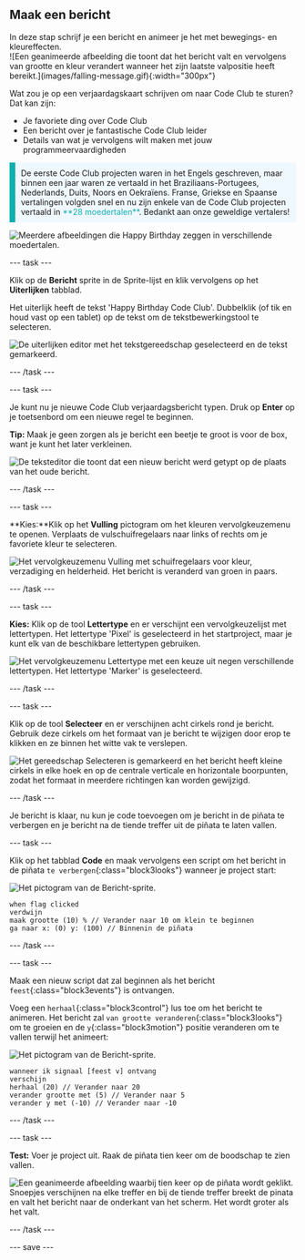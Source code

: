 ## Maak een bericht

<div style="display: flex; flex-wrap: wrap">
<div style="flex-basis: 200px; flex-grow: 1; margin-right: 15px;">
In deze stap schrijf je een bericht en animeer je het met bewegings- en kleureffecten. 
</div>
<div>
![Een geanimeerde afbeelding die toont dat het bericht valt en vervolgens van grootte en kleur verandert wanneer het zijn laatste valpositie heeft bereikt.](images/falling-message.gif){:width="300px"}
</div>
</div>

Wat zou je op een verjaardagskaart schrijven om naar Code Club te sturen? Dat kan zijn:
+ Je favoriete ding over Code Club
+ Een bericht over je fantastische Code Club leider
+ Details van wat je vervolgens wilt maken met jouw programmeervaardigheden

<p style="border-left: solid; border-width:10px; border-color: #0faeb0; background-color: aliceblue; padding: 10px;">
De eerste Code Club projecten waren in het Engels geschreven, maar binnen een jaar waren ze vertaald in het Braziliaans-Portugees, Nederlands, Duits, Noors en Oekraïens. Franse, Griekse en Spaanse vertalingen volgden snel en nu zijn enkele van de Code Club projecten vertaald in <span style="color: #0faeb0">**28 moedertalen**</span>. Bedankt aan onze geweldige vertalers!

![Meerdere afbeeldingen die Happy Birthday zeggen in verschillende moedertalen.](images/birthday-languages.png)
</p>

--- task ---

Klik op de **Bericht** sprite in de Sprite-lijst en klik vervolgens op het **Uiterlijken** tabblad.

Het uiterlijk heeft de tekst 'Happy Birthday Code Club'. Dubbelklik (of tik en houd vast op een tablet) op de tekst om de tekstbewerkingstool te selecteren.

![De uiterlijken editor met het tekstgereedschap geselecteerd en de tekst gemarkeerd.](images/text-edit.png)

--- /task ---

--- task ---

Je kunt nu je nieuwe Code Club verjaardagsbericht typen. Druk op **Enter** op je toetsenbord om een nieuwe regel te beginnen.

**Tip:** Maak je geen zorgen als je bericht een beetje te groot is voor de box, want je kunt het later verkleinen.

![De teksteditor die toont dat een nieuw bericht werd getypt op de plaats van het oude bericht.](images/new-text.png)

--- /task ---

--- task ---

**Kies:**Klik op het **Vulling** pictogram om het kleuren vervolgkeuzemenu te openen. Verplaats de vulschuifregelaars naar links of rechts om je favoriete kleur te selecteren.

![Het vervolgkeuzemenu Vulling met schuifregelaars voor kleur, verzadiging en helderheid. Het bericht is veranderd van groen in paars.](images/font-colour.png)

--- /task ---

--- task ---

**Kies:** Klik op de tool **Lettertype** en er verschijnt een vervolgkeuzelijst met lettertypen. Het lettertype 'Pixel' is geselecteerd in het startproject, maar je kunt elk van de beschikbare lettertypen gebruiken.

![Het vervolgkeuzemenu Lettertype met een keuze uit negen verschillende lettertypen. Het lettertype 'Marker' is geselecteerd.](images/font-type.png)

--- /task ---

--- task ---

Klik op de tool **Selecteer** en er verschijnen acht cirkels rond je bericht. Gebruik deze cirkels om het formaat van je bericht te wijzigen door erop te klikken en ze binnen het witte vak te verslepen.

![Het gereedschap Selecteren is gemarkeerd en het bericht heeft kleine cirkels in elke hoek en op de centrale verticale en horizontale boorpunten, zodat het formaat in meerdere richtingen kan worden gewijzigd.](images/resize-message.png)

--- /task ---

Je bericht is klaar, nu kun je code toevoegen om je bericht in de piñata te verbergen en je bericht na de tiende treffer uit de piñata te laten vallen.

--- task ---

Klik op het tabblad **Code** en maak vervolgens een script om het bericht in de piñata `te verbergen`{:class="block3looks"} wanneer je project start:

![Het pictogram van de Bericht-sprite.](images/message-sprite.png)

```blocks3
when flag clicked
verdwijn
maak grootte (10) % // Verander naar 10 om klein te beginnen
ga naar x: (0) y: (100) // Binnenin de piñata
```

--- /task ---

--- task ---

Maak een nieuw script dat zal beginnen als het bericht `feest`{:class="block3events"} is ontvangen.

Voeg een `herhaal`{:class="block3control"} lus toe om het bericht te animeren. Het bericht zal `van grootte veranderen`{:class="block3looks"} om te groeien en de `y`{:class="block3motion"} positie veranderen om te vallen terwijl het animeert:

![Het pictogram van de Bericht-sprite.](images/message-sprite.png)

```blocks3
wanneer ik signaal [feest v] ontvang
verschijn
herhaal (20) // Verander naar 20
verander grootte met (5) // Verander naar 5
verander y met (-10) // Verander naar -10
```

--- /task ---

--- task ---

**Test:** Voer je project uit. Raak de piñata tien keer om de boodschap te zien vallen.

![Een geanimeerde afbeelding waarbij tien keer op de piñata wordt geklikt. Snoepjes verschijnen na elke treffer en bij de tiende treffer breekt de pinata en valt het bericht naar de onderkant van het scherm. Het wordt groter als het valt.](images/falling-message.gif)

--- /task ---

--- save ---
